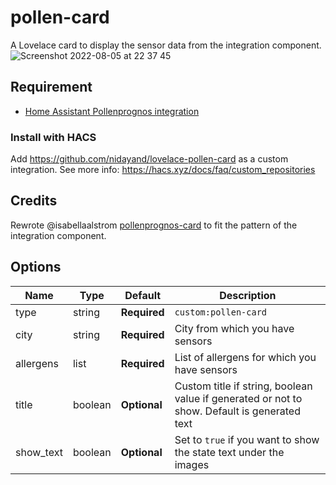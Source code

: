 # pollen-card
A Lovelace card to display the sensor data from the integration component.
![Screenshot 2022-08-05 at 22 37 45](https://user-images.githubusercontent.com/2181965/183159066-2cef1a6e-e59b-4bb3-832b-7bff781b471c.png)

## Requirement
- [Home Assistant Pollenprognos integration](https://github.com/JohNan/homeassistant-pollenprognos)

### Install with HACS
Add https://github.com/nidayand/lovelace-pollen-card as a custom integration.
See more info: https://hacs.xyz/docs/faq/custom_repositories

## Credits
Rewrote @isabellaalstrom [pollenprognos-card](https://github.com/isabellaalstrom/lovelace-pollenprognos-card) to fit the pattern of the integration component.

## Options

| Name | Type | Default | Description
| ---- | ---- | ------- | -----------
| type | string | **Required** | `custom:pollen-card`
| city | string | **Required** | City from which you have sensors
| allergens | list | **Required** | List of allergens for which you have sensors
| title | boolean | **Optional** | Custom title if string, boolean value if generated or not to show. Default is generated text
| show_text | boolean | **Optional** | Set to `true` if you want to show the state text under the images